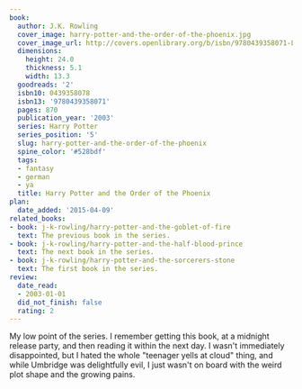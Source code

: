 ```yaml
---
book:
  author: J.K. Rowling
  cover_image: harry-potter-and-the-order-of-the-phoenix.jpg
  cover_image_url: http://covers.openlibrary.org/b/isbn/9780439358071-L.jpg
  dimensions:
    height: 24.0
    thickness: 5.1
    width: 13.3
  goodreads: '2'
  isbn10: 0439358078
  isbn13: '9780439358071'
  pages: 870
  publication_year: '2003'
  series: Harry Potter
  series_position: '5'
  slug: harry-potter-and-the-order-of-the-phoenix
  spine_color: '#528bdf'
  tags:
  - fantasy
  - german
  - ya
  title: Harry Potter and the Order of the Phoenix
plan:
  date_added: '2015-04-09'
related_books:
- book: j-k-rowling/harry-potter-and-the-goblet-of-fire
  text: The previous book in the series.
- book: j-k-rowling/harry-potter-and-the-half-blood-prince
  text: The next book in the series.
- book: j-k-rowling/harry-potter-and-the-sorcerers-stone
  text: The first book in the series.
review:
  date_read:
  - 2003-01-01
  did_not_finish: false
  rating: 2
---
```

My low point of the series. I remember getting this book, at a midnight release party, and then reading it within the
next day. I wasn't immediately disappointed, but I hated the whole "teenager yells at cloud" thing, and while Umbridge
was delightfully evil, I just wasn't on board with the weird plot shape and the growing pains.
